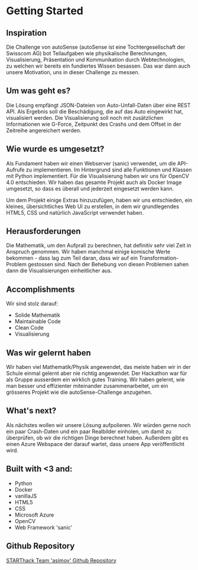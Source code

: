 
# Getting Started

## Inspiration
Die Challenge von autoSense (autoSense ist eine Tochtergesellschaft der Swisscom AG) bot Teilaufgaben wie physikalische Berechnungen, Visualisierung, Präsentation und Kommunikation durch Webtechnologien, zu welchen wir bereits ein fundiertes Wissen besassen. Das war dann auch unsere Motivation, uns in dieser Challenge zu messen.


## Um was geht es?
Die Lösung empfängt JSON-Dateien von Auto-Unfall-Daten über eine REST API. Als Ergebnis soll die
Beschädigung, die auf das Auto eingewirkt hat, visualisiert werden. Die Visualisierung soll noch mit zusätzlichen
Informationen wie G-Force, Zeitpunkt des Crashs und dem Offset in der Zeitreihe angereichert werden.


## Wie wurde es umgesetzt?
Als Fundament haben wir einen Webserver (sanic) verwendet, um die API-Aufrufe zu implementieren. Im Hintergrund sind
alle Funktionen und Klassen mit Python implementiert. Für die Visualisierung haben wir uns für OpenCV 4.0 entschieden. Wir haben das
gesamte Projekt auch als Docker Image umgesetzt, so dass es überall und jederzeit eingesetzt werden kann.

Um dem Projekt einige Extras hinzuzufügen, haben wir uns entschieden, ein kleines, übersichtliches Web UI zu erstellen, in dem wir grundlegendes HTML5, CSS und natürlich JavaScript verwendet haben.


## Herausforderungen
Die Mathematik, um den Aufprall zu berechnen, hat definitiv sehr viel Zeit in Anspruch genommen.
Wir haben manchmal einige komische Werte bekommen - dass lag zum Teil daran, dass wir auf ein Transformation-Problem gestossen sind. Nach der Behebung von diesen Problemen sahen dann die Visualisierungen einheitlicher aus.


## Accomplishments
Wir sind stolz darauf:
* Solide Mathematik
* Maintainable Code
* Clean Code
* Visualisierung


## Was wir gelernt haben
Wir haben viel Mathematik/Physik angewendet, das meiste haben wir in der Schule einmal gelernt aber nie richtig angewendet.
Der Hackathon war für als Gruppe ausserdem ein wirklich gutes Training. Wir haben gelernt, wie man besser und effizienter miteinander zusammenarbeitet, um ein grösseres Projekt wie die autoSense-Challenge anzugehen.


## What's next?
Als nächstes wollen wir unsere Lösung aufpolieren. Wir würden gerne noch ein paar Crash-Daten und ein paar Realbilder
einholen, um damit zu überprüfen, ob wir die richtigen Dinge berechnet haben. Außerdem gibt es einen Azure Webspace der
darauf wartet, dass unsere App veröffentlicht wird.


## Built with <3 and:
* Python
* Docker
* vanillaJS
* HTML5
* CSS
* Microsoft Azure
* OpenCV
* Web Framework 'sanic'


## Github Repository
[STARThack Team 'asimov' Github Repository](https://github.com/tschibu/starthack-asimov "STARThack Team 'asimov' Github Repository")
